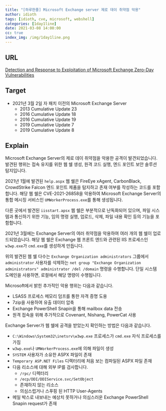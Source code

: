 ```yaml
---
title: "[하루한줄] Microsoft Exchange server 제로 데이 취약점 악용"
author: idioth
tags: [idioth, cve, microsoft, webshell]
categories: [1day1line]
date: 2021-03-08 14:00:00
cc: true
index_img: /img/1day1line.png
---
```


## URL 

[Detection and Response to Exploitation of Microsoft Exchange Zero-Day Vulnerabilities](https://www.fireeye.com/blog/threat-research/2021/03/detection-response-to-exploitation-of-microsoft-exchange-zero-day-vulnerabilities.html)



## Target

- 2021년 3월 2일 자 패치 이전의 Microsoft Exchange Server
  - 2013 Cumulative Update 23
  - 2016 Cumulative Update 18
  - 2016 Cumulative Update 19
  - 2019 Cumulative Update 7
  - 2019 Cumulative Update 8



## Explain

Microsoft Exchange Server의 제로 데이 취약점을 악용한 공격이 발견되었습니다. 발견된 행위는 접속 유지를 위한 웹 쉘 생성, 원격 코드 실행, 엔드 포인트 보안 솔루션 탐지입니다.

2021년 1월에 발견된 `help.aspx` 웹 쉘은 FireEye xAgent, CarbonBlack, CrowdStrike Falcon 엔드 포인트 제품을 탐지하고 존재 여부를 작성하는 코드를 포함합니다. 해당 웹 쉘은 CVE-2021-26858을 악용하여 Microsoft Exchange Server의 통합 메시징 서비스인 `UMWorkerProcess.exe`를 통해 생성됩니다.

다른 곳에서 발견된 `iisstart.apsx` 웹 쉘은 부분적으로 난독화되어 있으며, 파일 시스템과 통신하기 위한 기능, 임의 명령 실행, 업로드, 삭제, 파일 내용 확인 등의 기능을 포함합니다.

2021년 3월에는 Exchange Server의 여러 취약점을 악용하여 여러 개의 웹 쉘이 업로드되었습니다. 해당 웹 쉘은 Exchange 웹 프론트 엔드와 관련된 IIS 프로세스인 `w3wp.exe`가 `cmd.exe`를 생성하게 만듭니다.

위의 발견된 웹 쉘 다수는 `Exchange Organization administrators` 그룹에서 `administrator` 사용자를 삭제하는 `net group "Exchange Organization administrators" administrator /del /domain` 명령을 수행합니다. 단일 시스템 도메인을 사용하면, 로컬에서 해당 명령이 수행됩니다.

Microsoft에서 밝힌 추가적인 악용 행위는 다음과 같습니다.

- LSASS 프로세스 메모리 덤프를 통한 자격 증명 도용
- 7zip을 사용하여 유출 데이터 압축
- Exchange PowerShell Snapin을 통해 mailbox data 전송
- 원격 접속을 위해 추가적으로 Covenant, Nishang, PowerCat 사용

Exchange Server가 웹 쉘에 공격을 받았는지 확인하는 방법은 다음과 같습니다.

- `C:\Windows\System32\inetsrv\w3wp.exe` 프로세스가 `cmd.exe` 자식 프로세스를 가짐
- `w3wp.exe`나 `UMWorkerProcess.exe`에 의해 파일이 생성
- `SYSTEM` 사용자가 소유한 ASPX 파일이 존재
- `Temporary ASP.NET Files` 디렉터리에 처음 보는 컴파일된 ASPX 파일 존재
- 다음 리소스에 대해 외부 IP를 검사합니다.
  - `/rpc/` 디렉터리
  - `/ecp/DDI/DDIService.svc/SetObject`
  - 존재하지 않는 리소스
  - 의심스럽거나 스푸핑 된 HTTP User-Agents
- 메일 박스로 내보내는 예상치 못하거나 의심스러운 Exchange PowerShell Snapin request가 존재